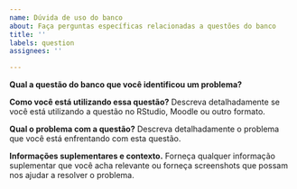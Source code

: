 ```yaml
---
name: Dúvida de uso do banco
about: Faça perguntas específicas relacionadas a questões do banco
title: ''
labels: question
assignees: ''

---
```


**Qual a questão do banco que você identificou um problema?**

**Como você está utilizando essa questão?**
Descreva detalhadamente se você está utilizando a questão no RStudio, Moodle ou outro formato.

**Qual o problema com a questão?**
Descreva detalhadamente o problema que você está enfrentando com esta questão.

**Informações suplementares e contexto.**
Forneça qualquer informação suplementar que você acha relevante ou forneça screenshots que possam nos ajudar a resolver o problema.
